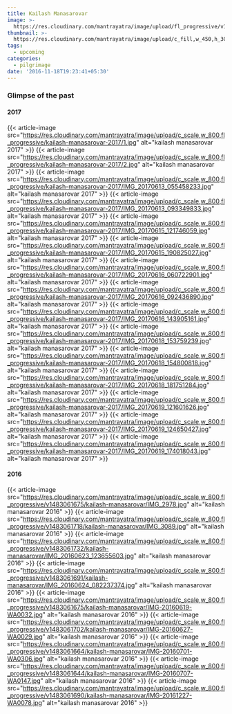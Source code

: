 ```yaml
---
title: Kailash Manasarovar
image: >-
  https://res.cloudinary.com/mantrayatra/image/upload/fl_progressive/v1481461144/kailash-manasarovar/banner.jpg
thumbnail: >-
  https://res.cloudinary.com/mantrayatra/image/upload/c_fill,w_450,h_300,g_north,fl_progressive/v1481461144/kailash-manasarovar/banner.jpg
tags:
  - upcoming
categories:
  - pilgrimage
date: '2016-11-18T19:23:41+05:30'
---
```


### Glimpse of the past

#### 2017

{{< article-image src="https://res.cloudinary.com/mantrayatra/image/upload/c_scale,w_800,fl_progressive/kailash-manasarovar-2017/1.jpg" alt="kailash manasarovar 2017" >}}
{{< article-image src="https://res.cloudinary.com/mantrayatra/image/upload/c_scale,w_800,fl_progressive/kailash-manasarovar-2017/2.jpg" alt="kailash manasarovar 2017" >}}
{{< article-image src="https://res.cloudinary.com/mantrayatra/image/upload/c_scale,w_800,fl_progressive/kailash-manasarovar-2017/IMG_20170613_055458233.jpg" alt="kailash manasarovar 2017" >}}
{{< article-image src="https://res.cloudinary.com/mantrayatra/image/upload/c_scale,w_800,fl_progressive/kailash-manasarovar-2017/IMG_20170613_093349833.jpg" alt="kailash manasarovar 2017" >}}
{{< article-image src="https://res.cloudinary.com/mantrayatra/image/upload/c_scale,w_800,fl_progressive/kailash-manasarovar-2017/IMG_20170615_121746059.jpg" alt="kailash manasarovar 2017" >}}
{{< article-image src="https://res.cloudinary.com/mantrayatra/image/upload/c_scale,w_800,fl_progressive/kailash-manasarovar-2017/IMG_20170615_190825027.jpg" alt="kailash manasarovar 2017" >}}
{{< article-image src="https://res.cloudinary.com/mantrayatra/image/upload/c_scale,w_800,fl_progressive/kailash-manasarovar-2017/IMG_20170616_060722901.jpg" alt="kailash manasarovar 2017" >}}
{{< article-image src="https://res.cloudinary.com/mantrayatra/image/upload/c_scale,w_800,fl_progressive/kailash-manasarovar-2017/IMG_20170616_092436890.jpg" alt="kailash manasarovar 2017" >}}
{{< article-image src="https://res.cloudinary.com/mantrayatra/image/upload/c_scale,w_800,fl_progressive/kailash-manasarovar-2017/IMG_20170616_143905161.jpg" alt="kailash manasarovar 2017" >}}
{{< article-image src="https://res.cloudinary.com/mantrayatra/image/upload/c_scale,w_800,fl_progressive/kailash-manasarovar-2017/IMG_20170618_153759239.jpg" alt="kailash manasarovar 2017" >}}
{{< article-image src="https://res.cloudinary.com/mantrayatra/image/upload/c_scale,w_800,fl_progressive/kailash-manasarovar-2017/IMG_20170618_154800818.jpg" alt="kailash manasarovar 2017" >}}
{{< article-image src="https://res.cloudinary.com/mantrayatra/image/upload/c_scale,w_800,fl_progressive/kailash-manasarovar-2017/IMG_20170618_181751284.jpg" alt="kailash manasarovar 2017" >}}
{{< article-image src="https://res.cloudinary.com/mantrayatra/image/upload/c_scale,w_800,fl_progressive/kailash-manasarovar-2017/IMG_20170619_121601626.jpg" alt="kailash manasarovar 2017" >}}
{{< article-image src="https://res.cloudinary.com/mantrayatra/image/upload/c_scale,w_800,fl_progressive/kailash-manasarovar-2017/IMG_20170619_124650427.jpg" alt="kailash manasarovar 2017" >}}
{{< article-image src="https://res.cloudinary.com/mantrayatra/image/upload/c_scale,w_800,fl_progressive/kailash-manasarovar-2017/IMG_20170619_174018043.jpg" alt="kailash manasarovar 2017" >}}

#### 2016

{{< article-image src="https://res.cloudinary.com/mantrayatra/image/upload/c_scale,w_800,fl_progressive/v1483061675/kailash-manasarovar/IMG_2978.jpg" alt="kailash manasarovar 2016" >}}
{{< article-image src="https://res.cloudinary.com/mantrayatra/image/upload/c_scale,w_800,fl_progressive/v1483061718/kailash-manasarovar/IMG_3089.jpg" alt="kailash manasarovar 2016" >}}
{{< article-image src="https://res.cloudinary.com/mantrayatra/image/upload/c_scale,w_800,fl_progressive/v1483061732/kailash-manasarovar/IMG_20160623_123655603.jpg" alt="kailash manasarovar 2016" >}}
{{< article-image src="https://res.cloudinary.com/mantrayatra/image/upload/c_scale,w_800,fl_progressive/v1483061691/kailash-manasarovar/IMG_20160624_082237374.jpg" alt="kailash manasarovar 2016" >}}
{{< article-image src="https://res.cloudinary.com/mantrayatra/image/upload/c_scale,w_800,fl_progressive/v1483061675/kailash-manasarovar/IMG-20160619-WA0032.jpg" alt="kailash manasarovar 2016" >}}
{{< article-image src="https://res.cloudinary.com/mantrayatra/image/upload/c_scale,w_800,fl_progressive/v1483061702/kailash-manasarovar/IMG-20160627-WA0029.jpg" alt="kailash manasarovar 2016" >}}
{{< article-image src="https://res.cloudinary.com/mantrayatra/image/upload/c_scale,w_800,fl_progressive/v1483061664/kailash-manasarovar/IMG-20160701-WA0306.jpg" alt="kailash manasarovar 2016" >}}
{{< article-image src="https://res.cloudinary.com/mantrayatra/image/upload/c_scale,w_800,fl_progressive/v1483061644/kailash-manasarovar/IMG-20160707-WA0147.jpg" alt="kailash manasarovar 2016" >}}
{{< article-image src="https://res.cloudinary.com/mantrayatra/image/upload/c_scale,w_800,fl_progressive/v1483061690/kailash-manasarovar/IMG-20161227-WA0078.jpg" alt="kailash manasarovar 2016" >}}
